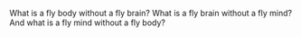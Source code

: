 What is a fly body without a fly brain?
What is a fly brain without a fly mind?
And what is a fly mind without a fly body?
